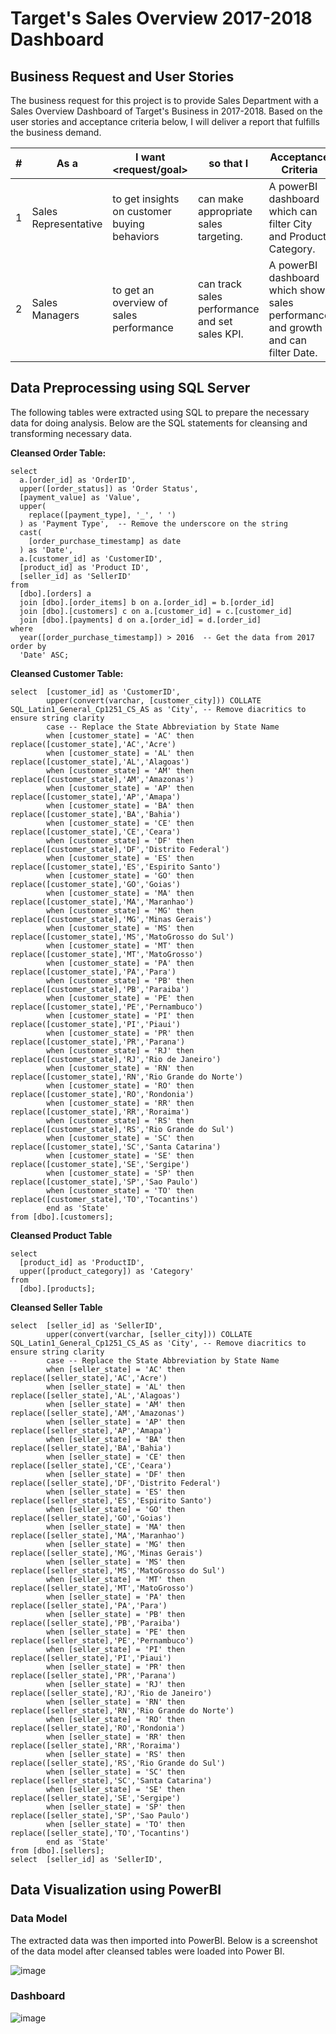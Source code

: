 # Target's Sales Overview 2017-2018 Dashboard
## Business Request and User Stories
The business request for this project is to provide Sales Department with a Sales Overview Dashboard of Target's Business in 2017-2018. Based on the user stories and acceptance criteria below, I will deliver a report that fulfills the business demand.

|#|As a <role>|	I want <request/goal>|	so that I <user value>|	Acceptance Criteria|
|-|----|----|-----|---|
|1|	Sales Representative|	to get insights on customer buying behaviors|	can make appropriate sales targeting.|	A powerBI dashboard which can filter City and Product Category.|  
|2|	Sales Managers|	to get an overview of sales performance|	can track sales performance and set sales KPI.|	A powerBI dashboard which show sales performance and growth and can filter Date.|

## Data Preprocessing using SQL Server
The following tables were extracted using SQL to prepare the necessary data for doing analysis. Below are the SQL statements for cleansing and transforming necessary data.

**Cleansed Order Table:**

```
select 
  a.[order_id] as 'OrderID', 
  upper([order_status]) as 'Order Status', 
  [payment_value] as 'Value', 
  upper(
    replace([payment_type], '_', ' ')
  ) as 'Payment Type',  -- Remove the underscore on the string 
  cast(
    [order_purchase_timestamp] as date
  ) as 'Date', 
  a.[customer_id] as 'CustomerID', 
  [product_id] as 'Product ID', 
  [seller_id] as 'SellerID' 
from 
  [dbo].[orders] a 
  join [dbo].[order_items] b on a.[order_id] = b.[order_id] 
  join [dbo].[customers] c on a.[customer_id] = c.[customer_id] 
  join [dbo].[payments] d on a.[order_id] = d.[order_id] 
where 
  year([order_purchase_timestamp]) > 2016  -- Get the data from 2017
order by 
  'Date' ASC;
```

**Cleansed Customer Table:**

```
select  [customer_id] as 'CustomerID',
        upper(convert(varchar, [customer_city])) COLLATE SQL_Latin1_General_Cp1251_CS_AS as 'City', -- Remove diacritics to ensure string clarity
        case -- Replace the State Abbreviation by State Name
        when [customer_state] = 'AC' then replace([customer_state],'AC','Acre')
        when [customer_state] = 'AL' then replace([customer_state],'AL','Alagoas')
        when [customer_state] = 'AM' then replace([customer_state],'AM','Amazonas')
        when [customer_state] = 'AP' then replace([customer_state],'AP','Amapa')
        when [customer_state] = 'BA' then replace([customer_state],'BA','Bahia')
        when [customer_state] = 'CE' then replace([customer_state],'CE','Ceara')
        when [customer_state] = 'DF' then replace([customer_state],'DF','Distrito Federal')
        when [customer_state] = 'ES' then replace([customer_state],'ES','Espirito Santo')
        when [customer_state] = 'GO' then replace([customer_state],'GO','Goias')
        when [customer_state] = 'MA' then replace([customer_state],'MA','Maranhao')
        when [customer_state] = 'MG' then replace([customer_state],'MG','Minas Gerais')
        when [customer_state] = 'MS' then replace([customer_state],'MS','MatoGrosso do Sul')
        when [customer_state] = 'MT' then replace([customer_state],'MT','MatoGrosso')
        when [customer_state] = 'PA' then replace([customer_state],'PA','Para')
        when [customer_state] = 'PB' then replace([customer_state],'PB','Paraiba')
        when [customer_state] = 'PE' then replace([customer_state],'PE','Pernambuco')
        when [customer_state] = 'PI' then replace([customer_state],'PI','Piaui')
        when [customer_state] = 'PR' then replace([customer_state],'PR','Parana')
        when [customer_state] = 'RJ' then replace([customer_state],'RJ','Rio de Janeiro')
        when [customer_state] = 'RN' then replace([customer_state],'RN','Rio Grande do Norte')
        when [customer_state] = 'RO' then replace([customer_state],'RO','Rondonia')
        when [customer_state] = 'RR' then replace([customer_state],'RR','Roraima')
        when [customer_state] = 'RS' then replace([customer_state],'RS','Rio Grande do Sul')
        when [customer_state] = 'SC' then replace([customer_state],'SC','Santa Catarina')
        when [customer_state] = 'SE' then replace([customer_state],'SE','Sergipe')
        when [customer_state] = 'SP' then replace([customer_state],'SP','Sao Paulo')
        when [customer_state] = 'TO' then replace([customer_state],'TO','Tocantins')
        end as 'State'
from [dbo].[customers];
```

**Cleansed Product Table**

```
select 
  [product_id] as 'ProductID', 
  upper([product_category]) as 'Category' 
from 
  [dbo].[products];
```

**Cleansed Seller Table**

```
select  [seller_id] as 'SellerID',
        upper(convert(varchar, [seller_city])) COLLATE SQL_Latin1_General_Cp1251_CS_AS as 'City', -- Remove diacritics to ensure string clarity
        case -- Replace the State Abbreviation by State Name
        when [seller_state] = 'AC' then replace([seller_state],'AC','Acre')
        when [seller_state] = 'AL' then replace([seller_state],'AL','Alagoas')
        when [seller_state] = 'AM' then replace([seller_state],'AM','Amazonas')
        when [seller_state] = 'AP' then replace([seller_state],'AP','Amapa')
        when [seller_state] = 'BA' then replace([seller_state],'BA','Bahia')
        when [seller_state] = 'CE' then replace([seller_state],'CE','Ceara')
        when [seller_state] = 'DF' then replace([seller_state],'DF','Distrito Federal')
        when [seller_state] = 'ES' then replace([seller_state],'ES','Espirito Santo')
        when [seller_state] = 'GO' then replace([seller_state],'GO','Goias')
        when [seller_state] = 'MA' then replace([seller_state],'MA','Maranhao')
        when [seller_state] = 'MG' then replace([seller_state],'MG','Minas Gerais')
        when [seller_state] = 'MS' then replace([seller_state],'MS','MatoGrosso do Sul')
        when [seller_state] = 'MT' then replace([seller_state],'MT','MatoGrosso')
        when [seller_state] = 'PA' then replace([seller_state],'PA','Para')
        when [seller_state] = 'PB' then replace([seller_state],'PB','Paraiba')
        when [seller_state] = 'PE' then replace([seller_state],'PE','Pernambuco')
        when [seller_state] = 'PI' then replace([seller_state],'PI','Piaui')
        when [seller_state] = 'PR' then replace([seller_state],'PR','Parana')
        when [seller_state] = 'RJ' then replace([seller_state],'RJ','Rio de Janeiro')
        when [seller_state] = 'RN' then replace([seller_state],'RN','Rio Grande do Norte')
        when [seller_state] = 'RO' then replace([seller_state],'RO','Rondonia')
        when [seller_state] = 'RR' then replace([seller_state],'RR','Roraima')
        when [seller_state] = 'RS' then replace([seller_state],'RS','Rio Grande do Sul')
        when [seller_state] = 'SC' then replace([seller_state],'SC','Santa Catarina')
        when [seller_state] = 'SE' then replace([seller_state],'SE','Sergipe')
        when [seller_state] = 'SP' then replace([seller_state],'SP','Sao Paulo')
        when [seller_state] = 'TO' then replace([seller_state],'TO','Tocantins')
        end as 'State'
from [dbo].[sellers];
select  [seller_id] as 'SellerID',
```

## Data Visualization using PowerBI

### Data Model
The extracted data was then imported into PowerBI. Below is a screenshot of the data model after cleansed tables were loaded into Power BI.

![image](https://github.com/user-attachments/assets/62a82195-5436-46a8-ac7d-a9f3569fa2dc)

### Dashboard

![image](https://github.com/user-attachments/assets/7c9e7667-a734-41e8-90ea-bb3fbf4e7595)


